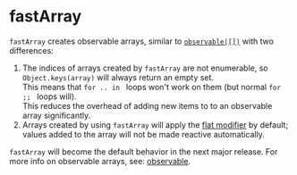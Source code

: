 # fastArray

`fastArray` creates observable arrays, similar to [`observable([])`](observable.md) with two differences:
1. The indices of arrays created by `fastArray` are not enumerable, so `Object.keys(array)` will always return an empty set.  
This means that `for .. in ` loops won't work on them (but normal `for ;; ` loops will).  
This reduces the overhead of adding new items to to an observable array significantly.
2. Arrays created by using `fastArray` will apply the [flat modifier](modifiers.md#asflat) by default; values added to the array will not be made reactive automatically.

`fastArray` will become the default behavior in the next major release.
For more info on observable arrays, see: [observable](observable.md#arrays).